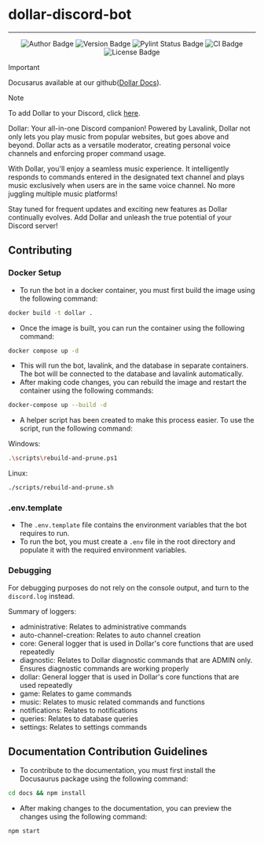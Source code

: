 # dollar-discord-bot
---

<p align="center">
    <img src="https://img.shields.io/badge/author-aaronrai-blue" alt="Author Badge">
    <img src="https://img.shields.io/badge/version-2.0.3-purple" alt="Version Badge">
    <img src="https://img.shields.io/badge/PyLint-Passing-brightgreen" alt="Pylint Status Badge">
    <img src="https://github.com/aaron-rai/dollar-discord-bot/actions/workflows/runner.yml/badge.svg " alt="CI Badge">
    <img src="https://img.shields.io/badge/license-MIT-red" alt="License Badge">
</p>

> [!IMPORTANT]  
> Docusarus available at our github([Dollar Docs](https://aaron-rai.github.io/dollar-discord-bot/)).

> [!NOTE]
> To add Dollar to your Discord, click [here](https://discord.com/api/oauth2/authorize?client_id=1044813990473257081&permissions=8&scope=applications.commands%20bot).

Dollar: Your all-in-one Discord companion! Powered by Lavalink, Dollar not only lets you play music from popular websites, but goes above and beyond. Dollar acts as a versatile moderator, creating personal voice channels and enforcing proper command usage.

With Dollar, you'll enjoy a seamless music experience. It intelligently responds to commands entered in the designated text channel and plays music exclusively when users are in the same voice channel. No more juggling multiple music platforms!

Stay tuned for frequent updates and exciting new features as Dollar continually evolves. Add Dollar and unleash the true potential of your Discord server!

## Contributing

### Docker Setup

- To run the bot in a docker container, you must first build the image using the following command:
```bash
docker build -t dollar .
```
- Once the image is built, you can run the container using the following command:
```bash
docker compose up -d
```
- This will run the bot, lavalink, and the database in separate containers. The bot will be connected to the database and lavalink automatically.
- After making code changes, you can rebuild the image and restart the container using the following commands:
```bash
docker-compose up --build -d
```

- A helper script has been created to make this process easier. To use the script, run the following command:

Windows:
```bash
.\scripts\rebuild-and-prune.ps1
```

Linux:
```bash
./scripts/rebuild-and-prune.sh
```

### .env.template

- The `.env.template` file contains the environment variables that the bot requires to run.
- To run the bot, you must create a `.env` file in the root directory and populate it with the required environment variables.

### Debugging

For debugging purposes do not rely on the console output, and turn to the `discord.log` instead.

Summary of loggers:
- administrative: Relates to administrative commands
- auto-channel-creation: Relates to auto channel creation
- core: General logger that is used in Dollar's core functions that are used repeatedly
- diagnostic: Relates to Dollar diagnostic commands that are ADMIN only. Ensures diagnostic commands are working properly
- dollar: General logger that is used in Dollar's core functions that are used repeatedly
- game: Relates to game commands
- music: Relates to music related commands and functions
- notifications: Relates to notifications
- queries: Relates to database queries
- settings: Relates to settings commands

## Documentation Contribution Guidelines

- To contribute to the documentation, you must first install the Docusaurus package using the following command:
```bash
cd docs && npm install
```

- After making changes to the documentation, you can preview the changes using the following command:
```bash
npm start
```
